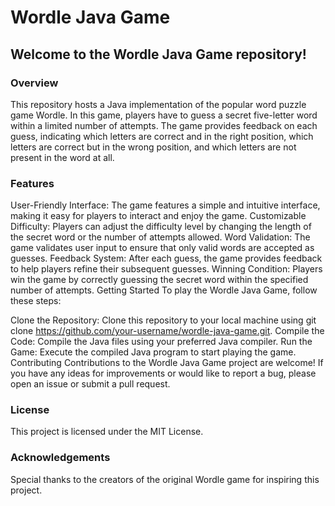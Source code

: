 <h1>Wordle Java Game</h1>
<h2>Welcome to the Wordle Java Game repository!</h2>

<h3>Overview</h3>
This repository hosts a Java implementation of the popular word puzzle game Wordle. In this game, players have to guess a secret five-letter word within a limited number of attempts. The game provides feedback on each guess, indicating which letters are correct and in the right position, which letters are correct but in the wrong position, and which letters are not present in the word at all.

<h3>Features</h3>
User-Friendly Interface: The game features a simple and intuitive interface, making it easy for players to interact and enjoy the game.
Customizable Difficulty: Players can adjust the difficulty level by changing the length of the secret word or the number of attempts allowed.
Word Validation: The game validates user input to ensure that only valid words are accepted as guesses.
Feedback System: After each guess, the game provides feedback to help players refine their subsequent guesses.
Winning Condition: Players win the game by correctly guessing the secret word within the specified number of attempts.
Getting Started
To play the Wordle Java Game, follow these steps:

Clone the Repository: Clone this repository to your local machine using git clone https://github.com/your-username/wordle-java-game.git.
Compile the Code: Compile the Java files using your preferred Java compiler.
Run the Game: Execute the compiled Java program to start playing the game.
Contributing
Contributions to the Wordle Java Game project are welcome! If you have any ideas for improvements or would like to report a bug, please open an issue or submit a pull request.

<h3>License</h3>
This project is licensed under the MIT License.

<h3>Acknowledgements</h3>
Special thanks to the creators of the original Wordle game for inspiring this project.
